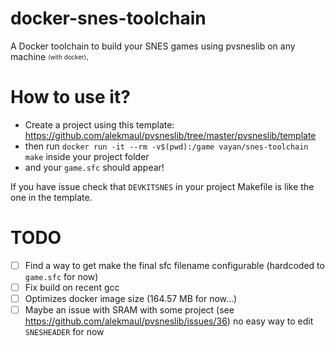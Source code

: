 # docker-snes-toolchain

A Docker toolchain to build your SNES games using pvsneslib on any machine <sub><sup>(with docker)</sup></sub>.

# How to use it?
* Create a project using this template: https://github.com/alekmaul/pvsneslib/tree/master/pvsneslib/template
* then run `docker run -it --rm -v$(pwd):/game vayan/snes-toolchain make` inside your project folder
* and your `game.sfc` should appear!

If you have issue check that `DEVKITSNES` in your project Makefile is like the one in the template.

# TODO
- [ ] Find a way to get make the final sfc filename configurable (hardcoded to `game.sfc` for now)
- [ ] Fix build on recent gcc
- [ ] Optimizes docker image size (164.57 MB for now...)
- [ ] Maybe an issue with SRAM with some project (see https://github.com/alekmaul/pvsneslib/issues/36) 
no easy way to edit `SNESHEADER` for now